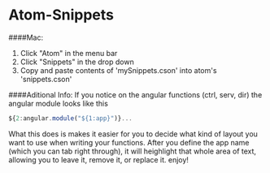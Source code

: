 # Atom-Snippets

####Mac:
1. Click "Atom" in the menu bar
2. Click "Snippets" in the drop down
3. Copy and paste contents of 'mySnippets.cson' into atom's 'snippets.cson'

####Aditional Info:
If you notice on the angular functions (ctrl, serv, dir) the angular module looks like this
```javascript
${2:angular.module("${1:app}")}...
```

What this does is makes it easier for you to decide what kind of layout you want to use when writing your functions. After you define the app name (which you can tab right through), it will heighlight that whole area of text, allowing you to leave it, remove it, or replace it. enjoy!
